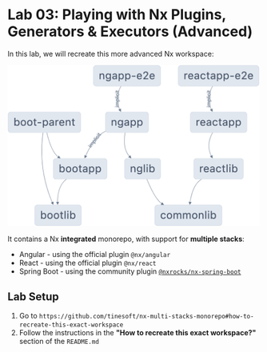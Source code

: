 # Lab 03: Playing with Nx Plugins, Generators & Executors (Advanced)

In this lab, we will recreate this more advanced Nx workspace:

![Alt text](../lab-common/lab-nx-multi-stacks-monorepo.png)

It contains a Nx **integrated** monorepo, with support for **multiple stacks**:

- Angular - using the official plugin `@nx/angular`
- React - using the official plugin `@nx/react`
- Spring Boot - using the community plugin [`@nxrocks/nx-spring-boot`](https://github.com/tinesoft/nxrocks/blob/develop/packages/nx-spring-boot)

## Lab Setup

1. Go to `https://github.com/tinesoft/nx-multi-stacks-monorepo#how-to-recreate-this-exact-workspace`
2. Follow the instructions in the **"How to recreate this exact workspace?"** section of the `README.md`
